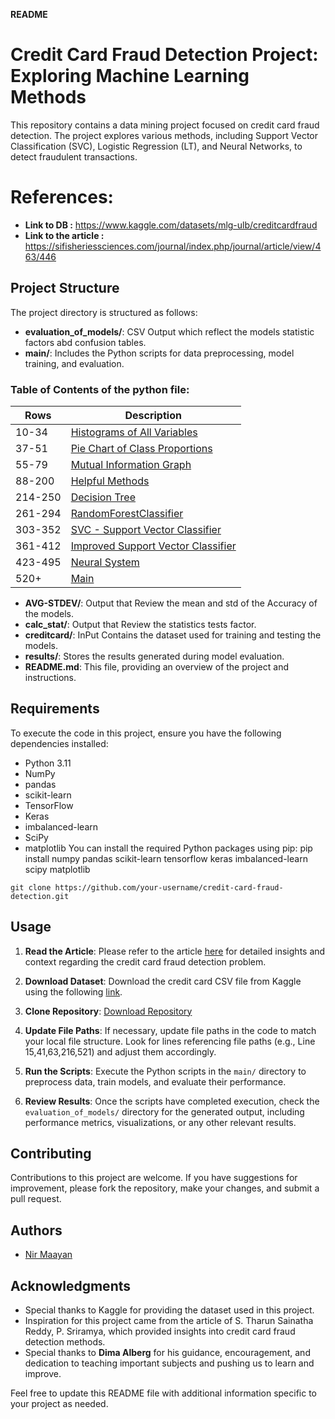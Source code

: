**README**
# Credit Card Fraud Detection Project: Exploring Machine Learning Methods

This repository contains a data mining project focused on credit card fraud detection. The project explores various methods, including Support Vector Classification (SVC), Logistic Regression (LT), and Neural Networks, to detect fraudulent transactions.

# References:
- **Link to DB :** https://www.kaggle.com/datasets/mlg-ulb/creditcardfraud
- **Link to the article :** https://sifisheriessciences.com/journal/index.php/journal/article/view/463/446

## Project Structure
The project directory is structured as follows:

- **evaluation_of_models/**: CSV Output which reflect the models statistic factors abd confusion tables.
- **main/**: Includes the Python scripts for data preprocessing, model training, and evaluation.

### Table of Contents of the python file:

| Rows     | Description                                                               |
|----------|---------------------------------------------------------------------------|
| 10-34    | [Histograms of All Variables](#histograms-of-all-variables)               |
| 37-51    | [Pie Chart of Class Proportions](#pie-chart-of-class-proportions)         |
| 55-79    | [Mutual Information Graph](#mutual-information-graph)                     |
| 88-200   | [Helpful Methods](#helpful-methods)                                       |
| 214-250  | [Decision Tree](#decision-tree)                                           |
| 261-294  | [RandomForestClassifier](#randomforestclassifier)                         |
| 303-352  | [SVC - Support Vector Classifier](#svc---support-vector-classifier)       |
| 361-412  | [Improved Support Vector Classifier](#improved-support-vector-classifier) |
| 423-495  | [Neural System](#neural-system)                                           |
| 520+     | [Main](#main)                                                             |

- **AVG-STDEV/**: Output that Review the mean and std of the Accuracy of the models.
- **calc_stat/**: Output that Review the statistics tests factor.
- **creditcard/**: InPut Contains the dataset used for training and testing the models.
- **results/**: Stores the results generated during model evaluation.
- **README.md**: This file, providing an overview of the project and instructions.

## Requirements

To execute the code in this project, ensure you have the following dependencies installed:

- Python 3.11
- NumPy
- pandas
- scikit-learn
- TensorFlow
- Keras
- imbalanced-learn
- SciPy
- matplotlib
You can install the required Python packages using pip:
pip install numpy pandas scikit-learn tensorflow keras imbalanced-learn scipy matplotlib

```
git clone https://github.com/your-username/credit-card-fraud-detection.git
```

## Usage

1. **Read the Article**: Please refer to the article [here](https://sifisheriessciences.com/journal/index.php/journal/article/view/463/446) for detailed insights and context regarding the credit card fraud detection problem.

2. **Download Dataset**: Download the credit card CSV file from Kaggle using the following [link](https://www.kaggle.com/datasets/mlg-ulb/creditcardfraud).

3. **Clone Repository**: 
 [Download Repository](https://github.com/nirma100/Credit-Card-Fraud-Detection-Project-Exploring-Machine-Learning-Methods.git)
    

4. **Update File Paths**: If necessary, update file paths in the code to match your local file structure. Look for lines referencing file paths (e.g., Line 15,41,63,216,521) and adjust them accordingly.

6. **Run the Scripts**: Execute the Python scripts in the `main/` directory to preprocess data, train models, and evaluate their performance. 

7. **Review Results**: Once the scripts have completed execution, check the `evaluation_of_models/` directory for the generated output, including performance metrics, visualizations, or any other relevant results.


## Contributing

Contributions to this project are welcome. If you have suggestions for improvement, please fork the repository, make your changes, and submit a pull request.

## Authors

- [Nir Maayan](https://github.com/nirma100)

## Acknowledgments

- Special thanks to Kaggle for providing the dataset used in this project.
- Inspiration for this project came from the article of S. Tharun Sainatha Reddy, P. Sriramya, which provided insights into credit card fraud detection methods.
- Special thanks to **Dima Alberg** for his guidance, encouragement, and dedication to teaching important subjects and pushing us to learn and improve.

Feel free to update this README file with additional information specific to your project as needed.
